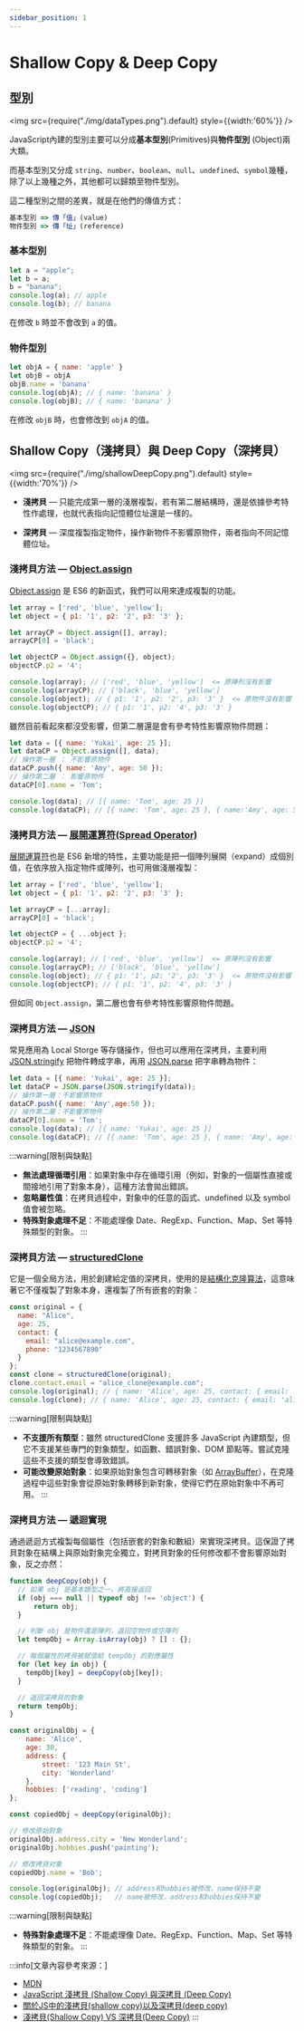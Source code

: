 ```yaml
---
sidebar_position: 1
---
```


# Shallow Copy & Deep Copy

## 型別
<img src={require("./img/dataTypes.png").default} style={{width:'60%'}} />

JavaScript內建的型別主要可以分成**基本型別**(Primitives)與**物件型別** (Object)兩大類。

而基本型別又分成 `string`、`number`、`boolean`、`null`、`undefined`、`symbol`幾種，除了以上幾種之外，其他都可以歸類至物件型別。

這二種型別之間的差異，就是在他們的傳值方式：
```js
基本型別 => 傳「值」(value)
物件型別 => 傳「址」(reference)
```
### 基本型別
```js
let a = "apple";
let b = a;
b = "banana";
console.log(a); // apple
console.log(b); // banana
```
在修改 `b` 時並不會改到 `a` 的值。

### 物件型別
```js
let objA = { name: 'apple' }
let objB = objA
objB.name = 'banana'
console.log(objA); // { name: 'banana' }
console.log(objB); // { name: 'banana' }
```
在修改 `objB` 時，也會修改到 `objA` 的值。

## Shallow Copy（淺拷貝）與 Deep Copy（深拷貝）
<img src={require("./img/shallowDeepCopy.png").default} style={{width:'70%'}} />

- **淺拷貝** — 只能完成第一層的淺層複製，若有第二層結構時，還是依據參考特性作處理，也就代表指向記憶體位址還是一樣的。

- **深拷貝** — 深度複製指定物件，操作新物件不影響原物件，兩者指向不同記憶體位址。

### 淺拷貝方法 — [Object.assign](https://developer.mozilla.org/zh-TW/docs/Web/JavaScript/Reference/Global_Objects/Object/assign)

[Object.assign](https://developer.mozilla.org/zh-TW/docs/Web/JavaScript/Reference/Global_Objects/Object/assign) 是 ES6 的新函式，我們可以用來達成複製的功能。

```js
let array = ['red', 'blue', 'yellow'];
let object = { p1: '1', p2: '2', p3: '3' };

let arrayCP = Object.assign([], array);
arrayCP[0] = 'black';

let objectCP = Object.assign({}, object);
objectCP.p2 = '4';

console.log(array); // ['red', 'blue', 'yellow']  <= 原陣列沒有影響
console.log(arrayCP); // ['black', 'blue', 'yellow']
console.log(object); // { p1: '1', p2: '2', p3: '3' }  <= 原物件沒有影響
console.log(objectCP); // { p1: '1', p2: '4', p3: '3' }
```
雖然目前看起來都沒受影響，但第二層還是會有參考特性影響原物件問題：
```js
let data = [{ name: 'Yukai', age: 25 }];
let dataCP = Object.assign([], data);
// 操作第一層 ： 不影響原物件
dataCP.push({ name: 'Amy', age: 50 });
// 操作第二層 ： 影響原物件
dataCP[0].name = 'Tom';

console.log(data); // [{ name: 'Tom', age: 25 }]
console.log(dataCP); // [{ name: 'Tom', age: 25 }, { name:'Amy', age: 50 }]
```

### 淺拷貝方法 — [展開運算符(Spread Operator)](https://developer.mozilla.org/zh-CN/docs/Web/JavaScript/Reference/Operators/Spread_syntax)

[展開運算符](https://developer.mozilla.org/zh-CN/docs/Web/JavaScript/Reference/Operators/Spread_syntax)也是 ES6 新增的特性，主要功能是把一個陣列展開（expand）成個別值，在依序放入指定物件或陣列，也可用做淺層複製：

```js
let array = ['red', 'blue', 'yellow'];
let object = { p1: '1', p2: '2', p3: '3' };

let arrayCP = [...array];
arrayCP[0] = 'black';

let objectCP = { ...object };
objectCP.p2 = '4';

console.log(array); // ['red', 'blue', 'yellow']  <= 原陣列沒有影響
console.log(arrayCP); // ['black', 'blue', 'yellow']
console.log(object); // { p1: '1', p2: '2', p3: '3' }  <= 原物件沒有影響
console.log(objectCP); // { p1: '1', p2: '4', p3: '3' }
```
但如同 `Object.assign`，第二層也會有參考特性影響原物件問題。

### 深拷貝方法 — [JSON](https://developer.mozilla.org/zh-TW/docs/Web/JavaScript/Reference/Global_Objects/JSON)
常見應用為 Local Storge 等存儲操作，但也可以應用在深拷貝，主要利用 [JSON.stringify](https://developer.mozilla.org/zh-CN/docs/Web/JavaScript/Reference/Global_Objects/JSON/stringify) 把物件轉成字串，再用 [JSON.parse](https://developer.mozilla.org/zh-CN/docs/Web/JavaScript/Reference/Global_Objects/JSON/parse) 把字串轉為物件：

```js
let data = [{ name: 'Yukai', age: 25 }];
let dataCP = JSON.parse(JSON.stringify(data));
// 操作第一層：不影響原物件
dataCP.push({ name: 'Amy',age:50 });
// 操作第二層：不影響原物件
dataCP[0].name = 'Tom';
console.log(data); // [{ name: 'Yukai', age: 25 }]
console.log(dataCP); // [{ name: 'Tom', age: 25 }, { name: 'Amy', age: 50 }]
```
:::warning[限制與缺點]
- **無法處理循環引用**：如果對象中存在循環引用（例如，對象的一個屬性直接或間接地引用了對象本身），這種方法會拋出錯誤。
- **忽略屬性值**：在拷貝過程中，對象中的任意的函式、undefined 以及 symbol 值會被忽略。
- **特殊對象處理不足**：不能處理像 Date、RegExp、Function、Map、Set 等特殊類型的對象。
:::

### 深拷貝方法 — [structuredClone](https://developer.mozilla.org/zh-CN/docs/Web/API/structuredClone)
它是一個全局方法，用於創建給定值的深拷貝，使用的是[結構化克隆算法](https://developer.mozilla.org/zh-CN/docs/Web/API/Web_Workers_API/Structured_clone_algorithm)，這意味著它不僅複製了對象本身，還複製了所有嵌套的對象：

```js
const original = {
  name: "Alice",
  age: 25,
  contact: {
    email: "alice@example.com",
    phone: "1234567890"
  }
};
const clone = structuredClone(original);
clone.contact.email = "alice_clone@example.com";
console.log(original); // { name: 'Alice', age: 25, contact: { email: 'alice@example.com', phone: '1234567890' } }
console.log(clone); // { name: 'Alice', age: 25, contact: { email: 'alice_clone@example.com', phone: '1234567890' } }
```

:::warning[限制與缺點]
- **不支援所有類型**：雖然 structuredClone 支援許多 JavaScript 內建類型，但它不支援某些專門的對象類型，如函數、錯誤對象、DOM 節點等。嘗試克隆這些不支援的類型會導致錯誤。
- **可能改變原始對象**：如果原始對象包含可轉移對象（如 [ArrayBuffer](https://developer.mozilla.org/zh-TW/docs/Web/JavaScript/Reference/Global_Objects/ArrayBuffer)），在克隆過程中這些對象會從原始對象轉移到新對象，使得它們在原始對象中不再可用。
:::

### 深拷貝方法 — 遞迴實現
通過遞迴方式複製每個屬性（包括嵌套的對象和數組）來實現深拷貝。這保證了拷貝對象在結構上與原始對象完全獨立，對拷貝對象的任何修改都不會影響原始對象，反之亦然：
```js
function deepCopy(obj) {
  // 如果 obj 是基本類型之一，將直接返回
  if (obj === null || typeof obj !== 'object') {
      return obj;
  }

  // 判斷 obj 是物件還是陣列，返回空物件或空陣列
  let tempObj = Array.isArray(obj) ? [] : {};

  // 每個屬性的拷貝被賦值給 tempObj 的對應屬性
  for (let key in obj) {
    tempObj[key] = deepCopy(obj[key]);
  }

  // 返回深拷貝的對象
  return tempObj;
}

const originalObj = {
    name: 'Alice',
    age: 30,
    address: {
        street: '123 Main St',
        city: 'Wonderland'
    },
    hobbies: ['reading', 'coding']
};

const copiedObj = deepCopy(originalObj);

// 修改原始對象
originalObj.address.city = 'New Wonderland';
originalObj.hobbies.push('painting');

// 修改拷貝对象
copiedObj.name = 'Bob';

console.log(originalObj); // address和hobbies被修改，name保持不變
console.log(copiedObj);   // name被修改，address和hobbies保持不變
```
:::warning[限制與缺點]
- **特殊對象處理不足**：不能處理像 Date、RegExp、Function、Map、Set 等特殊類型的對象。
:::

:::info[文章內容參考來源：]

- [MDN](https://developer.mozilla.org/zh-CN/docs/Web/API/structuredClone)
- [JavaScript 淺拷貝 (Shallow Copy) 與深拷貝 (Deep Copy)](https://awdr74100.github.io/2019-10-24-javascript-deepcopy/)
- [關於JS中的淺拷貝(shallow copy)以及深拷貝(deep copy)](https://medium.com/andy-blog/%E9%97%9C%E6%96%BCjs%E4%B8%AD%E7%9A%84%E6%B7%BA%E6%8B%B7%E8%B2%9D-shallow-copy-%E4%BB%A5%E5%8F%8A%E6%B7%B1%E6%8B%B7%E8%B2%9D-deep-copy-5f5bbe96c122)
- [淺拷貝(Shallow Copy) VS 深拷貝(Deep Copy)](https://kanboo.github.io/2018/01/27/JS-ShallowCopy-DeepCopy/)
:::
